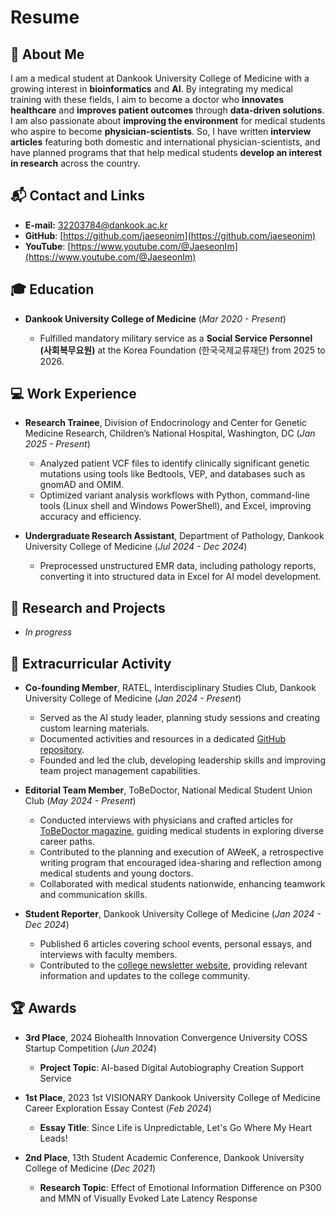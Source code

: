 # Resume

## 🚀 About Me
I am a medical student at Dankook University College of Medicine with a growing interest in **bioinformatics** and **AI**. By integrating my medical training with these fields, I aim to become a doctor who **innovates healthcare** and **improves patient outcomes** through **data-driven solutions**.  
I am also passionate about **improving the environment** for medical students who aspire to become **physician-scientists**. So, I have written **interview articles** featuring both domestic and international physician-scientists, and have planned programs that that help medical students **develop an interest in research** across the country.

## 📬 Contact and Links
- **E-mail:** [32203784@dankook.ac.kr](mailto:32203784@dankook.ac.kr)
- **GitHub**: [https://github.com/jaeseonim](https://github.com/jaeseonim)
- **YouTube**: [https://www.youtube.com/@JaeseonIm](https://www.youtube.com/@JaeseonIm)

## 🎓 Education
- **Dankook University College of Medicine** (*Mar 2020 - Present*)
  
  - Fulfilled mandatory military service as a **Social Service Personnel (사회복무요원)** at the Korea Foundation (한국국제교류재단) from 2025 to 2026. 

## 💻 Work Experience
- **Research Trainee**, Division of Endocrinology and Center for Genetic Medicine Research, Children’s National Hospital, Washington, DC (*Jan 2025 - Present*)
  
  - Analyzed patient VCF files to identify clinically significant genetic mutations using tools like Bedtools, VEP, and databases such as gnomAD and OMIM.
  - Optimized variant analysis workflows with Python, command-line tools (Linux shell and Windows PowerShell), and Excel, improving accuracy and efficiency.

- **Undergraduate Research Assistant**, Department of Pathology, Dankook University College of Medicine (*Jul 2024 - Dec 2024*)
  
  - Preprocessed unstructured EMR data, including pathology reports, converting it into structured data in Excel for AI model development.

## 🔬 Research and Projects
- *In progress*

## 🌟 Extracurricular Activity
- **Co-founding Member**, RATEL, Interdisciplinary Studies Club, Dankook University College of Medicine (*Jan 2024 - Present*)

  - Served as the AI study leader, planning study sessions and creating custom learning materials.
  - Documented activities and resources in a dedicated [GitHub repository](https://github.com/jaeseonim/AI-Study-Group).
  - Founded and led the club, developing leadership skills and improving team project management capabilities.

- **Editorial Team Member**, ToBeDoctor, National Medical Student Union Club (*May 2024 - Present*)

  - Conducted interviews with physicians and crafted articles for [ToBeDoctor magazine](https://tobedoctor.net/magazine/), guiding medical students in exploring diverse career paths.
  - Contributed to the planning and execution of AWeeK, a retrospective writing program that encouraged idea-sharing and reflection among medical students and young doctors.
  - Collaborated with medical students nationwide, enhancing teamwork and communication skills.

- **Student Reporter**, Dankook University College of Medicine (*Jan 2024 - Dec 2024*)

  - Published 6 articles covering school events, personal essays, and interviews with faculty members.
  - Contributed to the [college newsletter website](https://med.dankook.ac.kr/web/med/-47), providing relevant information and updates to the college community.

## 🏆 Awards
- **3rd Place**, 2024 Biohealth Innovation Convergence University COSS Startup Competition (*Jun 2024*)
  
  - **Project Topic**: AI-based Digital Autobiography Creation Support Service
    
- **1st Place**, 2023 1st VISIONARY Dankook University College of Medicine Career Exploration Essay Contest (*Feb 2024*)
  
  - **Essay Title**: Since Life is Unpredictable, Let's Go Where My Heart Leads!
    
- **2nd Place**, 13th Student Academic Conference, Dankook University College of Medicine (*Dec 2021*)
  
  - **Research Topic**: Effect of Emotional Information Difference on P300 and MMN of Visually Evoked Late Latency Response
